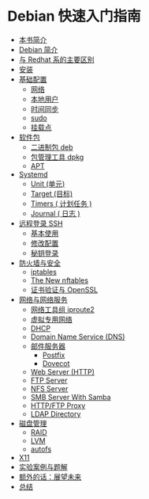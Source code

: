 # Debian 快速入门指南

* [本书简介](README.md)
* [Debian 简介](intro.md)
* [与 Redhat 系的主要区别](diff-with-redhat.md)
* [安装](install.md)
* [基础配置](config.md)
  * [网络](ch5/network.md)
  * [本地用户](ch5/user.md)
  * [时间同步](ch5/ntp.md)
  * [sudo](ch5/sudo.md)
  * [挂载点](ch5/mount.md)
* [软件包](package.md)
  * [二进制包 deb](ch6/deb.md)
  * [包管理工具 dpkg](ch6/dpkg.md)
  * [APT](ch6/apt.md)
* [Systemd](systemd.md)
  * [Unit (单元) ](ch7/unit.md)
  * [Target (目标) ](ch7/target.md)
  * [Timers ( 计划任务 )](ch7/timers.md)
  * [Journal ( 日志 )](ch7/journal.md)
* [远程登录 SSH](ssh.md)
  * [基本使用](ch8/basics.md)
  * [修改配置](ch8/config.md)
  * [秘钥登录](ch8/ssh-keygen.md)
* [防火墙与安全]()
  * [iptables](ch9/iptables.md)
  * [The New nftables]()
  * [证书验证与 OpenSSL](ch9/ssl.md)
* [网络与网络服务]()
  * [网络工具组 iproute2](ch10/iproute2.md)
  * [虚拟专用网络](ch10/vpn.md)
  * [DHCP]()
  * [Domain Name Service (DNS)]()
  * [邮件服务器](ch10/mail.md)
    * [Postfix](ch10/postfix.md)
    * [Dovecot]()
  * [Web Server (HTTP)]()
  * [FTP Server]()
  * [NFS Server]()
  * [SMB Server With Samba]()
  * [HTTP/FTP Proxy]()
  * [LDAP Directory](ch10/ldap.md)
* [磁盘管理]()
  * [RAID]()
  * [LVM]()
  * [autofs]()
* [X11]()
* [实验案例与题解]()
* [额外的话：展望未来]()
* [总结]()

